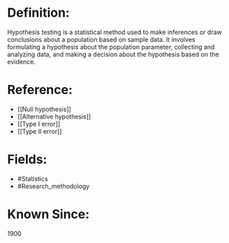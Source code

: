 

# Definition:
Hypothesis testing is a statistical method used to make inferences or draw conclusions about a population based on sample data. It involves formulating a hypothesis about the population parameter, collecting and analyzing data, and making a decision about the hypothesis based on the evidence.

# Reference:
- [[Null hypothesis]]
- [[Alternative hypothesis]]
- [[Type I error]]
- [[Type II error]]

# Fields: 
- #Statistics
- #Research_methodology

# Known Since:
1900

